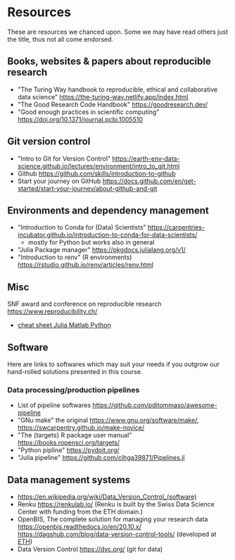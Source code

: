 # Resources

These are resources we chanced upon.  Some we may have read others just the title, thus not all come endorsed.

## Books, websites & papers about reproducible research

- "The Turing Way handbook to reproducible, ethical and collaborative data science" https://the-turing-way.netlify.app/index.html
- "The Good Research Code Handbook" https://goodresearch.dev/
- "Good enough practices in scientific computing" https://doi.org/10.1371/journal.pcbi.1005510


## Git version control
- "Intro to Git for Version Control" https://earth-env-data-science.github.io/lectures/environment/intro_to_git.html
- Github https://github.com/skills/introduction-to-github
- Start your journey on GitHub https://docs.github.com/en/get-started/start-your-journey/about-github-and-git

## Environments and dependency management
- "Introduction to Conda for (Data) Scientists"  https://carpentries-incubator.github.io/introduction-to-conda-for-data-scientists/
  - mostly for Python but works also in general
- "Julia Package manager" https://pkgdocs.julialang.org/v1/
- "Introduction to renv" (R environments) https://rstudio.github.io/renv/articles/renv.html

## Misc
SNF award and conference on reproducible research
https://www.reproducibility.ch/

- [cheat sheet Julia Matlab Python](https://cheatsheets.quantecon.org) 

## Software

Here are links to softwares which may suit your needs if you outgrow our hand-rolled solutions presented in this course.

### Data processing/production pipelines
- List of pipeline softwares https://github.com/pditommaso/awesome-pipeline
- "GNu make" the original https://www.gnu.org/software/make/, https://swcarpentry.github.io/make-novice/
- "The {targets} R package user manual" https://books.ropensci.org/targets/
- "Python pipline" https://pydoit.org/
- "Julia pipeline" https://github.com/cihga39871/Pipelines.jl

## Data management systems
- https://en.wikipedia.org/wiki/Data_Version_Control_(software)
- Renku https://renkulab.io/ (Renku is built by the Swiss Data Science Center with funding from the ETH domain.)
- OpenBIS, The complete solution for managing your research data https://openbis.readthedocs.io/en/20.10.x/
https://dagshub.com/blog/data-version-control-tools/ (developed at [ETH](https://sis.id.ethz.ch/services/rdm/openbis.html))
- Data Version Control https://dvc.org/ (git for data)
